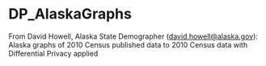 # DP_AlaskaGraphs
From David Howell, Alaska State Demographer (david.howell@alaska.gov): 
Alaska graphs of 2010 Census published data to 2010 Census data with Differential Privacy applied
